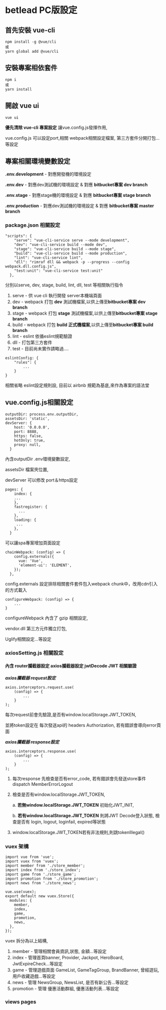 # betlead PC版設定 

## 首先安裝 vue-cli
```
npm install -g @vue/cli
或
yarn global add @vue/cli
```

## 安裝專案相依套件
```
npm i
或
yarn install
```
## 開啟 vue ui
```
vue ui
```
**優先清除 vue-cli 專案設定** 讓vue.config.js發揮作用,

vue.config.js 可以設定port,相關 webpack相關設定檔案, 第三方套件分開打包...等設定

## 專案相關環境變數設定
**.env.development** - 對應開發機的環境設定

**.env.dev** - 對應dev測試機的環境設定 & 對應 **bitbucket專案 dev branch**

**.env.stage** - 對應stage機的環境設定 & 對應 **bitbucket專案 stage branch**

**.env.production** - 對應dev測試機的環境設定 & 對應 **bitbucket專案 master branch**

### package.json 相關設定
```
"scripts": {
    "serve": "vue-cli-service serve --mode development",
    "dev": "vue-cli-service build --mode dev",
    "stage": "vue-cli-service build --mode stage",
    "build": "vue-cli-service build --mode production",
    "lint": "vue-cli-service lint",
    "dll": "rimraf dll && webpack -p --progress --config webpack.dll.config.js",
    "test:unit": "vue-cli-service test:unit"
  },
```

分別以serve, dev, stage, build, lint, dll, test 等相關執行指令

1. serve - 供 vue cli 執行開發 server本機端頁面
2. dev - webpack 打包 **dev** 測試機檔案,以供上傳至**bitbucket專案 dev branch**
3. stage - webpack 打包 **stage** 測試機檔案,以供上傳至**bitbucket專案 stage branch**
4. build - webpack 打包 **build 正式機檔案**,以供上傳至**bitbucket專案 build branch**
5. lint - eslint 依循eslint規範驗證
6. dll - 打包第三方套件
7. test - 目前尚未實作請略過....


```
eslintConfig: {
	"rules": {
		...
	}
}
```
相關省略 eslint設定規則設, 目前以 airbnb 規範為基底,來作為專案的語法堂

## vue.config.js相關設定
```
outputDir: process.env.outputDir,
assetsDir: 'static',
devServer: {
    host: '0.0.0.0',
    port: 8888,
    https: false,
    hotOnly: true,
    proxy: null,
  }
```
內含outputDir .env環境變數設定, 

assetsDir 檔案夾位置, 

devServer 可以修改 port＆https設定 

```
pages: {
    index: {
    ...
    },
    fastregister: {
      ...
    },
    loading: {
     ...    
    },
  }
```
可以讓spa專案增加頁面設定

```
chainWebpack: (config) => {
    config.externals({
      vue: 'Vue',
      'element-ui': 'ELEMENT',
    });
  },
```
config.externals 設定排除相關套件套件包入webpack chunk中，改用cdn引入的方式載入 

```
configureWebpack: (config) => {
	...    
}
```
configureWebpack 內含了 gzip 相關設定,
 
vendor.dll 第三方元件獨立打包,

Uglify相關設定...等設定



### axiosSetting.js 相關設定
#### 內含 router攔截器設定 axios攔截器設定 jwtDecode JWT 相關驗證

***axios攔截器 request設定***

```
axios.interceptors.request.use(
	(config) => {
		...
	}
);
```

每次request前會先驗證,是否有window.localStorage.JWT_TOKEN,

並將token設定在 每次發送api的 headers Authorization, 若有錯誤會導向error頁面

***axios攔截器 response設定***

```
axios.interceptors.response.use(
	(config) => {
		...
	}
);
```

1. 每次response 先檢查是否有error_code, 若有錯誤會先發送store事件dispatch MemberErrorLogout
2. 檢查是否有window.localStorage.JWT_TOKEN,

	a. **若無window.localStorage.JWT\_TOKEN** 初始化JWT_INIT,
	
	b. **若有window.localStorage.JWT\_TOKEN** 則將JWT Decode登入狀態, 檢查是否有 login, logout, loginfail, expired等狀態
3. window.localStorage.JWT_TOKEN若有非法規則,則跳tokenIllegal()

### vuex 架構
```
import vue from 'vue';
import vuex from 'vuex';
import member from './store_member';
import index from './store_index';
import game from './store_game';
import promotion from './store_promotion';
import news from './store_news';

vue.use(vuex);
export default new vuex.Store({
  modules: {
    member,
    index,
    game,
    promotion,
    news,
  },
});
```
vuex 拆分為以上結構,

1. member - 管理相關會員資訊,狀態, 金額...等設定
2. index - 管理首頁banner, Provider, Jackpot, HeroBoard, JwtExpireCheck...等設定
3. game - 管理遊戲頁面 GameList, GameTagGroup, BrandBanner, 曾經遊玩, 用戶收藏遊戲...等設定
4. news - 管理 NewsGroup, NewsList, 是否有新公告...等設定
5. promotion - 管理 優惠活動群組, 優惠活動列表...等設定


### views pages





